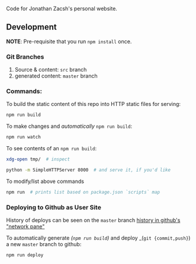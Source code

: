 Code for Jonathan Zacsh's personal website.

## Development
**NOTE**: Pre-requisite that you run `npm install` once.

### Git Branches
  1. Source & content: `src` branch
  2. generated content: `master` branch

### Commands:

To build the static content of this repo into HTTP static files for serving:
```bash
npm run build
```

To make changes and _automatically_ `npm run build`:
```bash
npm run watch
```

To see contents of an `npm run build`:
```bash
xdg-open tmp/  # inspect

python -m SimpleHTTPServer 8000  # and serve it, if you'd like
```

To modify/list above commands
```bash
npm run  # prints list based on package.json `scripts` map
```

### Deploying to Github as User Site

History of deploys can be seen on the `master` branch
[history in github's "network pane"](https://github.com/jzacsh/jzacsh.github.com/network)

To automatically generate _(`npm run build`)_ and deploy _(`git {commit,push}`)
a new `master` branch to github:
```bash
npm run deploy
```
